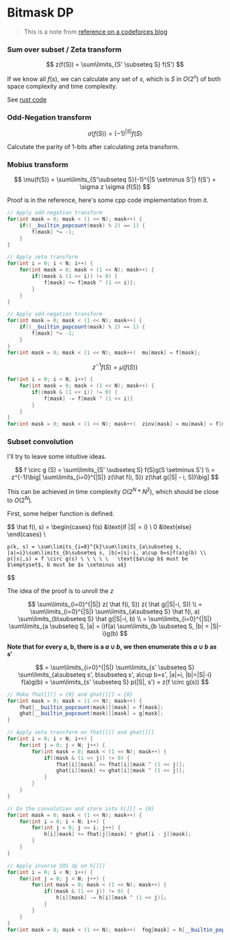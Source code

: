 # Bitmask DP

> This is a note from [reference on a codeforces blog](https://codeforces.com/blog/entry/72488)

### Sum over subset / Zeta transform
$$
    z(f(S)) = \sum\limits_{S' \subseteq S} f(S')
$$

If we know all $f(s)$, we can calculate any set of $s$, which is $S$ in $O(2^n)$ of both space complexity and time complexity.

See [rust code](../../rust/src/dp/sum_over_subset.rs)

### Odd-Negation transform

$$
    \sigma(f(S)) = (-1)^{|S|} f(S)
$$

Calcutate the parity of 1-bits after calculating zeta transform.

### Mobius transform

$$
    \mu(f(S)) = \sum\limits_{S'\subseteq S}(-1)^{|S \setminus S'|} f(S') = \sigma z \sigma (f(S))
$$

Proof is in the reference, here's some cpp code implementation from it.

```cpp
// Apply odd-negation transform
for(int mask = 0; mask < (1 << N); mask++) {
    if((__builtin_popcount(mask) % 2) == 1) {
        f[mask] *= -1;
    }
}

// Apply zeta transform
for(int i = 0; i < N; i++) {
    for(int mask = 0; mask < (1 << N); mask++) {
        if((mask & (1 << i)) != 0) {
            f[mask] += f[mask ^ (1 << i)];
        }
    }
}

// Apply odd-negation transform
for(int mask = 0; mask < (1 << N); mask++) {
    if((__builtin_popcount(mask) % 2) == 1) {
        f[mask] *= -1;
    }
}
for(int mask = 0; mask < (1 << N); mask++)  mu[mask] = f[mask];
```

$$
    z^{-1}f(S) = \mu(f(S))
$$

```cpp
for(int i = 0; i < N; i++) {
    for(int mask = 0; mask < (1 << N); mask++) {
        if((mask & (1 << i)) != 0) {
            f[mask] -= f[mask ^ (1 << i)]
        }
    }
}
for(int mask = 0; mask < (1 << N); mask++)  zinv[mask] = mu[mask] = f[mask]
```

### Subset convolution

I'll try to leave some intuitive ideas.

$$
    f \circ g (S) = \sum\limits_{S' \subseteq S} f(S)g(S \setminus S') \\
    = z^{-1}\big[ \sum\limits_{i=0}^{|S|} z(\hat f(i, S)) z(\hat g(|S| - i, S))\big]
$$

This can be achieved in time complexity $O(2^N * N^2)$, which should be close to $O(2^N)$.


First, some helper function is defined.

$$
    \hat f(i, s) = \begin{cases}
        f(s) &\text{if $|S| = i$} \\
        0 &\text{else}
    \end{cases} \\

    p(k, s) = \sum\limits_{i=0}^{k}\sum\limits_{a\subseteq s, |a|=i}\sum\limits_{b\subseteq s, |b|=|s|-i, a\cup b=s}f(a)g(b) \\
    p(|s|,s) = f \circ g(s) \ \ \ \ \   \text{$a\cap b$ must be $\emptyset$, b must be $s \setminus a$}
$$

The idea of the proof is to unroll the $z$

$$
    \sum\limits_{i=0}^{|S|} z( \hat f(i, S)) z( \hat g(|S|-i, S)) \\
    = \sum\limits_{i=0}^{|S|} \sum\limits_{a\subseteq S} \hat f(i, a) \sum\limits_{b\subseteq S} \hat g(|S|-i, b) \\
    =  \sum\limits_{i=0}^{|S|} \sum\limits_{a \subseteq S, |a| = i}f(a)  \sum\limits_{b \subseteq S, |b| = |S|-i}g(b)
$$

**Note that for every a, b, there is a $a \cup b$, we then enumerate this $a \cup b$ as $s'$**

$$
 = \sum\limits_{i=0}^{|S|} \sum\limits_{s' \subseteq S} \sum\limits_{a\subseteq s', b\subseteq s', a\cup b=s', |a|=i, |b|=|S|-i} f(a)g(b)
 = \sum\limits_{s' \subseteq S} p(|S|, s') = z(f \circ g(s))
$$

```cpp
// Make fhat[][] = {0} and ghat[][] = {0}
for(int mask = 0; mask < (1 << N); mask++) {
    fhat[__builtin_popcount(mask)][mask] = f[mask];
    ghat[__builtin_popcount(mask)][mask] = g[mask];
}

// Apply zeta transform on fhat[][] and ghat[][]
for(int i = 0; i < N; i++) {
    for(int j = 0; j < N; j++) {
        for(int mask = 0; mask < (1 << N); mask++) {
            if((mask & (1 << j)) != 0) {
                fhat[i][mask] += fhat[i][mask ^ (1 << j)];
                ghat[i][mask] += ghat[i][mask ^ (1 << j)];
            }
        }
    }
}

// Do the convolution and store into h[][] = {0}
for(int mask = 0; mask < (1 << N); mask++) {
    for(int i = 0; i < N; i++) {
        for(int j = 0; j <= i; j++) {
            h[i][mask] += fhat[j][mask] * ghat[i - j][mask];
        } 
    }
}

// Apply inverse SOS dp on h[][]
for(int i = 0; i < N; i++) {
    for(int j = 0; j < N; j++) {
        for(int mask = 0; mask < (1 << N); mask++) {
            if((mask & (1 << j)) != 0) {
                h[i][mask] -= h[i][mask ^ (1 << j)];
            }
        }
    }
}
for(int mask = 0; mask < (1 << N); mask++)  fog[mask] = h[__builtin_popcount(mask)][mask];
```